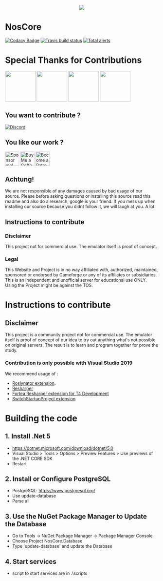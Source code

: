 <p align="center">
  <img src="https://cdn.discordapp.com/attachments/319565884454731795/426892646288457728/N2.png"/>
</p>

# NosCore #
[![Codacy Badge](https://api.codacy.com/project/badge/Grade/78d6f89d028f4b9eb0349e37eb10fbac)](https://www.codacy.com/app/NosCoreIO/NosCore?utm_source=github.com&amp;utm_medium=referral&amp;utm_content=NosCoreIO/NosCore&amp;utm_campaign=Badge_Grade)
[![Travis build status](https://travis-ci.com/NosCoreIO/NosCore.svg?branch=master)](https://travis-ci.com/NosCoreIO/NosCore)
[![Total alerts](https://img.shields.io/lgtm/alerts/g/NosCoreIO/NosCore.svg?logo=lgtm&logoWidth=18)](https://lgtm.com/projects/g/NosCoreIO/NosCore/alerts/)

# Special Thanks for Contributions #
<p align="left">
<a href="https://aws.amazon.com"><img height="100px" src="https://chiefit.me/wp-content/uploads/2019/06/Amazon-Web-Services_logo835x396.png"/></a>
<a href="https://www.navicat.com"><img height="100px" src="https://i.ibb.co/kx9WJgv/Navicat-Premium.png"/></a>
<a href="https://travis-ci.org/"><img height="100px" src="https://miro.medium.com/max/1200/1*i9kC4ubPz2fC3fk-o3YYHw.jpeg"/></a>
<a href="https://www.jetbrains.com"><img height="100px" src="https://upload.wikimedia.org/wikipedia/commons/thumb/1/1a/JetBrains_Logo_2016.svg/1200px-JetBrains_Logo_2016.svg.png"/></a>
</p>

## You want to contribute ? ##
[![Discord](https://i.gyazo.com/2115a3ecb258220f5b1a8ebd8c50eb8f.png)](https://discord.gg/Eu3ETSw)

## You like our work ? ##
<a href='https://github.com/sponsors/0Lucifer0' target='_blank'><img height='48' style='border:0px;height:46px;' src='https://i.gyazo.com/47b2ca2eb6e1ce38d02b04c410e1c82a.png' border='0' alt='Sponsor me!' /></a>
<a href='https://ko-fi.com/A3562BQV' target='_blank'><img height='46' style='border:0px;height:46px;' src='https://az743702.vo.msecnd.net/cdn/kofi3.png?v=0' border='0' alt='Buy Me a Coffee at ko-fi.com' /></a> 
<a href='https://www.patreon.com/bePatron?u=6503887' target='_blank'><img height='46' style='border:0px;height:46px;' src='https://c5.patreon.com/external/logo/become_a_patron_button@2x.png' border='0' alt='Become a Patron!' /></a>

## Achtung! ##
We are not responsible of any damages caused by bad usage of our source. Please before asking questions or installing this source read this readme and also do a research, google is your friend. If you mess up when installing our source because you didnt follow it, we will laugh at you. A lot.

## Instructions to contribute ##

### Disclaimer ###
This project not for commercial use. The emulator itself is proof of concept.

### Legal ###
This Website and Project is in no way affiliated with, authorized, maintained, sponsored or endorsed by Gameforge or any of its affiliates or subsidiaries. This is an independent and unofficial server for educational use ONLY. Using the Project might be against the TOS.
# Instructions to contribute #

## Disclaimer ##
This project is a community project not for commercial use. The emulator itself is proof of concept of our idea to try out anything what's not possible on original servers. The result is to learn and program together for prove the study. 

### Contribution is only possible with Visual Studio 2019 ###
We recommend usage of : 
* [Roslynator extension](https://github.com/JosefPihrt/Roslynator).
* [Resharper](https://www.jetbrains.com/resharper/)
* [Fortea Resharper extension for T4 Development](https://plugins.jetbrains.com/plugin/11634-fortea)
* [SwitchStartupProject extension](https://marketplace.visualstudio.com/items?itemName=vs-publisher-141975.SwitchStartupProjectForVS2019)


# Building the code #

## 1. Install .Net 5 ##
- https://dotnet.microsoft.com/download/dotnet/5.0
- Visual Studio > Tools > Options > Preview Features > Use previews of the .NET CORE SDK
- Restart

## 2. Install or Configure PostgreSQL ##
- PostgreSQL: https://www.postgresql.org/
- Use update-database
- Parse all

## 3. Use the NuGet Package Manager to Update the Database ##
- Go to Tools -> NuGet Package Manager -> Package Manager Console
- Choose Project NosCore.Database
- Type 'update-database' and update the Database

## 4. Start services ##
- script to start services are in .\scripts 

